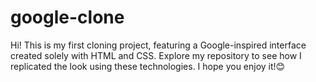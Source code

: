 # google-clone
Hi! This is my first cloning project, featuring a Google-inspired interface created solely with HTML and CSS. Explore my repository to see how I replicated the look using these technologies. I hope you enjoy it!😊
